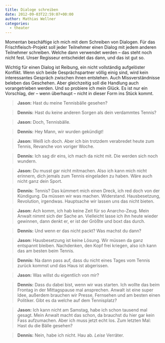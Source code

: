 ```yaml
---
title: Dialoge schreiben
date: 2012-09-03T22:59:07+00:00
author: Mathias Wellner
categories:
  - theater
---
```

Momentan beschäftige ich mich mit dem Schreiben von Dialogen. Für das Frischfleisch-Projekt soll jeder Teilnehmer 
einen Dialog mit jedem anderen Teilnehmer schreiben. Welche dann verwendet werden &ndash; das steht noch nicht fest. 
Unser Regisseur entscheidet das dann, und das ist gut so. 

Wichtig für einen Dialog ist Reibung, ein nicht vollständig aufgelöster Konflikt. Wenn sich beide Gesprächspartner 
völlig einig sind, wird kein interessantes Gespräch zwischen ihnen entstehen. Auch Missverständnisse beleben das 
Geschehen. Aber gleichzeitig soll die Handlung auch vorangetrieben werden. Und so probiere ich mein Glück. Es ist 
nur ein Vorschlag, der &ndash; wenn überhaupt &ndash; nicht in dieser Form ins Stück kommt. 

> **Jason:** Hast du meine Tennisbälle gesehen?
 
> **Dennis:** Hast du keine anderen Sorgen als dein verdammtes Tennis?
  
> **Jason:** Doch, Tennisbälle.
  
> **Dennis:** Hey Mann, wir wurden gekündigt!
  
> **Jason:** Weiß ich doch. Aber ich bin trotzdem verabredet heute zum Tennis, Revanche von voriger Woche.
  
> **Dennis:** Ich sag dir eins, ich mach da nicht mit. Die werden sich noch wundern.
  
> **Jason:** Du musst gar nicht mitmachen. Also ich kann mich nicht erinnern, dich jemals zum Tennis eingeladen zu haben. Wäre auch nicht ganz dein Sport.
  
> **Dennis:** Tennis? Das kümmert mich einen Dreck, ich red doch von der Kündigung. Da müssen wir was machen. Widerstand. Hausbesetzung, Revolution, irgendwas. Hauptsache wir lassen uns das nicht bieten.
  
> **Jason:** Ach komm, ich hab keine Zeit für so Anarcho-Zeug. Mein Anwalt nimmt sich der Sache an. Vielleicht lasse ich ihn heute wieder gewinnen, dann denkt er, er ist der Größte und boxt das durch.
  
> **Dennis:** Und wenn er das nicht packt? Was machst du dann?
  
> **Jason:** Hausbesetzung ist keine Lösung. Wir müssen da ganz entspannt bleiben. Nachdenken, den Kopf frei kriegen, also ich kann das am besten beim Tennis.
  
> **Dennis:** Na dann pass auf, dass du nicht eines Tages vom Tennis zurück kommst und das Haus ist abgerissen.
  
> **Jason:** Was willst du eigentlich von mir?
  
> **Dennis:** Dass du dabei bist, wenn wir was starten. Ich wollte das beim Frontag in der Mittagspause mal ansprechen. Anwalt ist eine super Idee, außerdem brauchen wir Presse, Fernsehen und am besten einen Politiker. Gibt es da welche auf dem Tennisplatz?
  
> **Jason:** Ich kann nicht am Samstag, habe ich schon tausend mal gesagt. Mein Anwalt macht das schon, da brauchst du hier gar kein Fass aufzumachen. Aber ich muss jetzt echt los. Zum letzten Mal: Hast du die Bälle gesehen?
  
> **Dennis:** Nein, habe ich nicht. Hau ab. _Leise_ Verräter.